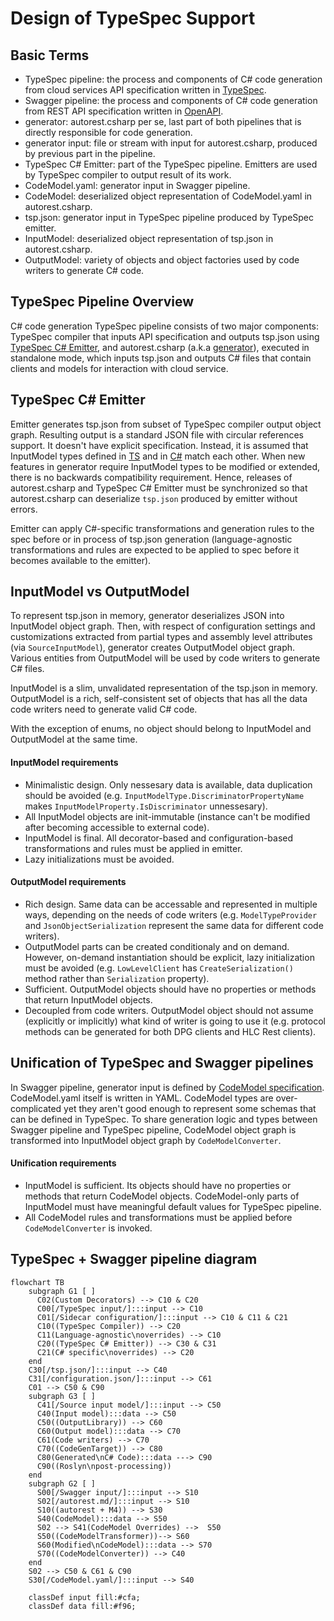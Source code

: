 # Design of TypeSpec Support

## Basic Terms
- TypeSpec pipeline: the process and components of C# code generation from cloud services API specification written in [TypeSpec](https://github.com/microsoft/typespec).
- Swagger pipeline: the process and components of C# code generation from REST API specification written in [OpenAPI](https://swagger.io/).
- generator: autorest.csharp per se, last part of both pipelines that is directly responsible for code generation.
- generator input: file or stream with input for autorest.csharp, produced by previous part in the pipeline.
- TypeSpec C# Emitter: part of the TypeSpec pipeline. Emitters are used by TypeSpec compiler to output result of its work.
- CodeModel.yaml: generator input in Swagger pipeline.
- CodeModel: deserialized object representation of CodeModel.yaml in autorest.csharp.
- tsp.json: generator input in TypeSpec pipeline produced by TypeSpec emitter.
- InputModel: deserialized object representation of tsp.json in autorest.csharp.
- OutputModel: variety of objects and object factories used by code writers to generate C# code.

## TypeSpec Pipeline Overview

C# code generation TypeSpec pipeline consists of two major components: TypeSpec compiler that inputs API specification and outputs tsp.json using [TypeSpec C# Emitter](https://github.com/Azure/autorest.csharp/tree/feature/v3/src/TypeSpec.Extension/Emitter.Csharp), and autorest.csharp (a.k.a [generator](https://github.com/Azure/autorest.csharp/tree/feature/v3/src/AutoRest.CSharp)), executed in standalone mode, which inputs tsp.json and outputs C# files that contain  clients and models for interaction with cloud service.

## TypeSpec C# Emitter
Emitter generates tsp.json from subset of TypeSpec compiler output object graph. Resulting output is a standard JSON file with circular references support. It doesn't have explicit specification. Instead, it is assumed that InputModel types defined in [TS](https://github.com/Azure/autorest.csharp/tree/feature/v3/src/TypeSpec.Extension/Emitter.Csharp/src/type) and in [C#](https://github.com/Azure/autorest.csharp/tree/feature/v3/src/AutoRest.CSharp/Common/Input) match each other. When new features in generator require InputModel types to be modified or extended, there is no backwards compatibility requirement. Hence, releases of autorest.csharp and TypeSpec C# Emitter must be synchronized so that autorest.csharp can deserialize `tsp.json` produced by emitter without errors.

Emitter can apply C#-specific transformations and generation rules to the spec before or in process of tsp.json generation (language-agnostic transformations and rules are expected to be applied to spec before it becomes available to the emitter).

## InputModel vs OutputModel

To represent tsp.json in memory, generator deserializes JSON into InputModel object graph. Then, with respect of configuration settings and customizations extracted from partial types and assembly level attributes (via `SourceInputModel`), generator creates OutputModel object graph. Various entities from OutputModel will be used by code writers to generate C# files. 

InputModel is a slim, unvalidated representation of the tsp.json in memory. OutputModel is a rich, self-consistent set of objects that has all the data code writers need to generate valid C# code.

With the exception of enums, no object should belong to InputModel and OutputModel at the same time.

#### InputModel requirements
- Minimalistic design. Only nessesary data is available, data duplication should be avoided (e.g. `InputModelType.DiscriminatorPropertyName` makes `InputModelProperty.IsDiscriminator` unnessesary). 
- All InputModel objects are init-immutable (instance can't be modified after becoming accessible to external code).
- InputModel is final. All decorator-based and configuration-based transformations and rules must be applied in emitter.
- Lazy initializations must be avoided.

#### OutputModel requirements
- Rich design. Same data can be accessable and represented in multiple ways, depending on the needs of code writers (e.g. `ModelTypeProvider` and `JsonObjectSerialization` represent the same data for different code writers).
- OutputModel parts can be created conditionaly and on demand. However, on-demand instantiation should be explicit, lazy initialization must be avoided (e.g. `LowLevelClient` has `CreateSerialization()` method rather than `Serialization` property).
- Sufficient. OutputModel objects should have no properties or methods that return InputModel objects.
- Decoupled from code writers. OutputModel object should not assume (explicitly or implicitly) what kind of writer is going to use it (e.g. protocol methods can be generated for both DPG clients and HLC Rest clients).

## Unification of TypeSpec and Swagger pipelines

In Swagger pipeline, generator input is defined by [CodeModel specification](https://github.com/Azure/autorest/blob/main/packages/libs/codemodel/.resources/all-in-one/json/code-model.json). CodeModel.yaml itself is written in YAML. CodeModel types are over-complicated yet they aren't good enough to represent some schemas that can be defined in TypeSpec. To share generation logic and types between Swagger pipeline and TypeSpec pipeline, CodeModel object graph is transformed into InputModel object graph by `CodeModelConverter`. 

#### Unification requirements

- InputModel is sufficient. Its objects should have no properties or methods that return CodeModel objects. CodeModel-only parts of InputModel must have meaningful default values for TypeSpec pipeline.  
- All CodeModel rules and transformations must be applied before `CodeModelConverter` is invoked.

## TypeSpec + Swagger pipeline diagram

```mermaid
flowchart TB
    subgraph G1 [ ]
      C02(Custom Decorators) --> C10 & C20
      C00[/TypeSpec input/]:::input --> C10
      C01[/Sidecar configuration/]:::input --> C10 & C11 & C21
      C10((TypeSpec Compiler)) --> C20
      C11(Language-agnostic\noverrides) --> C10
      C20((TypeSpec C# Emitter)) --> C30 & C31
      C21(C# specific\noverrides) --> C20
    end
    C30[/tsp.json/]:::input --> C40
    C31[/configuration.json/]:::input --> C61
    C01 --> C50 & C90
    subgraph G3 [ ]
      C41[/Source input model/]:::input --> C50
      C40(Input model):::data --> C50
      C50((OutputLibrary)) --> C60
      C60(Output model):::data --> C70
      C61(Code writers) --> C70
      C70((CodeGenTarget)) --> C80
      C80(Generated\nC# Code):::data ---> C90
      C90((Roslyn\npost-processing))
    end
    subgraph G2 [ ]
      S00[/Swagger input/]:::input --> S10
      S02[/autorest.md/]:::input --> S10
      S10((autorest + M4)) --> S30
      S40(CodeModel):::data --> S50
      S02 --> S41(CodeModel Overrides) -->  S50
      S50((CodeModelTransformer))--> S60
      S60(Modified\nCodeModel):::data --> S70
      S70((CodeModelConverter)) --> C40
    end
    S02 --> C50 & C61 & C90
    S30[/CodeModel.yaml/]:::input --> S40

    classDef input fill:#cfa;
    classDef data fill:#f96;
```
